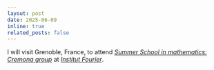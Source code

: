 ```yaml
---
layout: post
date: 2025-06-09
inline: true
related_posts: false
---
```


I will visit Grenoble, France, to attend *[Summer School in mathematics: Cremona group](https://if-summer2025.sciencesconf.org/)* at *[Institut Fourier](https://www-fourier.ujf-grenoble.fr/?q=fr)*.
